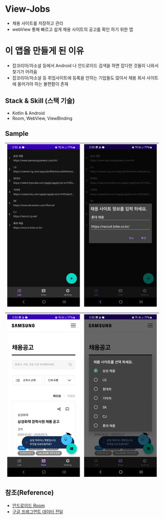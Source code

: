 # View-Jobs
- 채용 사이트를 저장하고 관리
- webView 통해 빠르고 쉽게 채용 사이트의 공고를 확인 하기 위한 앱

# 이 앱을 만들게 된 이유
- 잡코리아/자소설 등에서 Android 나 안드로이드 검색을 하면 잡다한 것들이 나와서 찾기가 어려움
- 잡코리아/자소설 등 취업사이트에 등록을 안하는 기업들도 많아서 채용 회사 사이트에 들어가야 하는 불편함이 존재

## Stack & Skill (스택 기술)
- Kotlin & Android
- Room, WebView, ViewBinding


## Sample
|<img src="https://github.com/cheonjoosung/View-Jobs/blob/master/image/list_1.jpg">|<img src="https://github.com/cheonjoosung/View-Jobs/blob/master/image/list_2.jpg">|
|-|-|

|<img src="https://github.com/cheonjoosung/View-Jobs/blob/master/image/view_1.jpg">|<img src="https://github.com/cheonjoosung/View-Jobs/blob/master/image/view_2.jpg">|
|-|-|


## 참조(Reference)
- [안드로이드 Room](https://developer.android.com/training/data-storage/room?hl=ko)
- [구글 프레그먼트 데이터 전달](https://developer.android.com/guide/navigation/use-graph/pass-data?hl=ko)